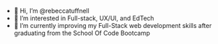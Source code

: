 - 👋 Hi, I’m @rebeccatuffnell
- 👀 I’m interested in Full-stack, UX/UI, and EdTech
- 🌱 I’m currently improving my Full-Stack web development skills after graduating from the School Of Code Bootcamp

<!--- - 💞️ I’m looking to collaborate on 
- 📫 How to reach me ...
--->
<!---
rebeccatuffnell/rebeccatuffnell is a ✨ special ✨ repository because its `README.md` (this file) appears on your GitHub profile.
You can click the Preview link to take a look at your changes.
--->
